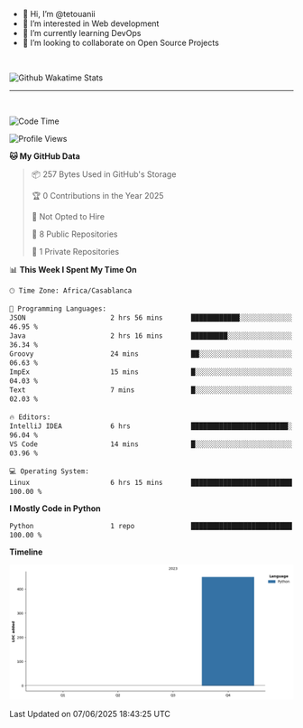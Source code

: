 - 👋 Hi, I’m @tetouanii
- 👀 I’m interested in Web development
- 🌱 I’m currently learning DevOps
- 💞️ I’m looking to collaborate on Open Source Projects

<br/>


![Github Wakatime Stats](https://github-readme-stats.vercel.app/api/wakatime/?username=@walidbosso&layout=compact&&theme=default&link="https://www.github.com/USERNAME/") 

--- 

<br/>


  
<!--START_SECTION:waka-->
![Code Time](http://img.shields.io/badge/Code%20Time-486%20hrs%202%20mins-blue)

![Profile Views](http://img.shields.io/badge/Profile%20Views-0-blue)

**🐱 My GitHub Data** 

> 📦 257 Bytes Used in GitHub's Storage 
 > 
> 🏆 0 Contributions in the Year 2025
 > 
> 🚫 Not Opted to Hire
 > 
> 📜 8 Public Repositories 
 > 
> 🔑 1 Private Repositories 
 > 
📊 **This Week I Spent My Time On** 

```text
🕑︎ Time Zone: Africa/Casablanca

💬 Programming Languages: 
JSON                     2 hrs 56 mins       ████████████░░░░░░░░░░░░░   46.95 % 
Java                     2 hrs 16 mins       █████████░░░░░░░░░░░░░░░░   36.34 % 
Groovy                   24 mins             ██░░░░░░░░░░░░░░░░░░░░░░░   06.63 % 
ImpEx                    15 mins             █░░░░░░░░░░░░░░░░░░░░░░░░   04.03 % 
Text                     7 mins              █░░░░░░░░░░░░░░░░░░░░░░░░   02.03 % 

🔥 Editors: 
IntelliJ IDEA            6 hrs               ████████████████████████░   96.04 % 
VS Code                  14 mins             █░░░░░░░░░░░░░░░░░░░░░░░░   03.96 % 

💻 Operating System: 
Linux                    6 hrs 15 mins       █████████████████████████   100.00 % 
```

**I Mostly Code in Python** 

```text
Python                   1 repo              █████████████████████████   100.00 % 
```



**Timeline**

![Lines of Code chart](https://raw.githubusercontent.com/tetouanii/tetouanii/main/assets/bar_graph.png)


 Last Updated on 07/06/2025 18:43:25 UTC
<!--END_SECTION:waka-->
